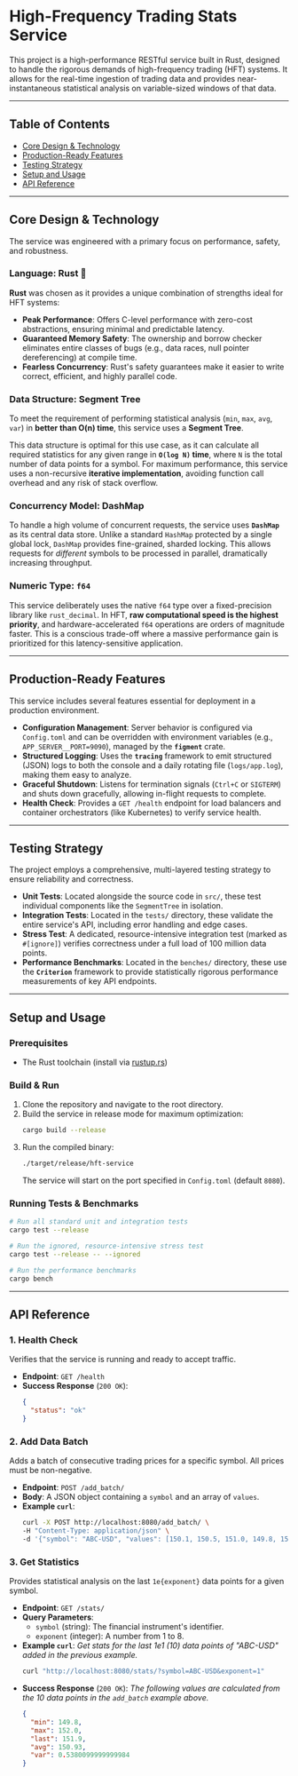 # High-Frequency Trading Stats Service

This project is a high-performance RESTful service built in Rust, designed to handle the rigorous demands of high-frequency trading (HFT) systems. It allows for the real-time ingestion of trading data and provides near-instantaneous statistical analysis on variable-sized windows of that data.

---

## Table of Contents
- [Core Design & Technology](#core-design--technology)
- [Production-Ready Features](#production-ready-features)
- [Testing Strategy](#testing-strategy)
- [Setup and Usage](#setup-and-usage)
- [API Reference](#api-reference)

---

## Core Design & Technology

The service was engineered with a primary focus on performance, safety, and robustness.

### Language: Rust 🦀
**Rust** was chosen as it provides a unique combination of strengths ideal for HFT systems:

-   **Peak Performance**: Offers C-level performance with zero-cost abstractions, ensuring minimal and predictable latency.
-   **Guaranteed Memory Safety**: The ownership and borrow checker eliminates entire classes of bugs (e.g., data races, null pointer dereferencing) at compile time.
-   **Fearless Concurrency**: Rust's safety guarantees make it easier to write correct, efficient, and highly parallel code.

### Data Structure: Segment Tree
To meet the requirement of performing statistical analysis (`min`, `max`, `avg`, `var`) in **better than O(n) time**, this service uses a **Segment Tree**.

This data structure is optimal for this use case, as it can calculate all required statistics for any given range in **`O(log N)` time**, where `N` is the total number of data points for a symbol. For maximum performance, this service uses a non-recursive **iterative implementation**, avoiding function call overhead and any risk of stack overflow.

### Concurrency Model: DashMap
To handle a high volume of concurrent requests, the service uses **`DashMap`** as its central data store. Unlike a standard `HashMap` protected by a single global lock, `DashMap` provides fine-grained, sharded locking. This allows requests for *different* symbols to be processed in parallel, dramatically increasing throughput.

### Numeric Type: `f64`
This service deliberately uses the native `f64` type over a fixed-precision library like `rust_decimal`. In HFT, **raw computational speed is the highest priority**, and hardware-accelerated `f64` operations are orders of magnitude faster. This is a conscious trade-off where a massive performance gain is prioritized for this latency-sensitive application.

---

## Production-Ready Features

This service includes several features essential for deployment in a production environment.

-   **Configuration Management**: Server behavior is configured via `Config.toml` and can be overridden with environment variables (e.g., `APP_SERVER__PORT=9090`), managed by the **`figment`** crate.
-   **Structured Logging**: Uses the **`tracing`** framework to emit structured (JSON) logs to both the console and a daily rotating file (`logs/app.log`), making them easy to analyze.
-   **Graceful Shutdown**: Listens for termination signals (`Ctrl+C` or `SIGTERM`) and shuts down gracefully, allowing in-flight requests to complete.
-   **Health Check**: Provides a `GET /health` endpoint for load balancers and container orchestrators (like Kubernetes) to verify service health.

---

## Testing Strategy

The project employs a comprehensive, multi-layered testing strategy to ensure reliability and correctness.

-   **Unit Tests**: Located alongside the source code in `src/`, these test individual components like the `SegmentTree` in isolation.
-   **Integration Tests**: Located in the `tests/` directory, these validate the entire service's API, including error handling and edge cases.
-   **Stress Test**: A dedicated, resource-intensive integration test (marked as `#[ignore]`) verifies correctness under a full load of 100 million data points.
-   **Performance Benchmarks**: Located in the `benches/` directory, these use the **`Criterion`** framework to provide statistically rigorous performance measurements of key API endpoints.

---

## Setup and Usage

### Prerequisites
- The Rust toolchain (install via [rustup.rs](https://rustup.rs/))

### Build & Run
1.  Clone the repository and navigate to the root directory.
2.  Build the service in release mode for maximum optimization:
    ```sh
    cargo build --release
    ```
3.  Run the compiled binary:
    ```sh
    ./target/release/hft-service
    ```
    The service will start on the port specified in `Config.toml` (default `8080`).

### Running Tests & Benchmarks
```sh
# Run all standard unit and integration tests
cargo test --release

# Run the ignored, resource-intensive stress test
cargo test --release -- --ignored

# Run the performance benchmarks
cargo bench
````

-----

## API Reference

### 1\. Health Check

Verifies that the service is running and ready to accept traffic.

  - **Endpoint**: `GET /health`
  - **Success Response** (`200 OK`):
    ```json
    {
      "status": "ok"
    }
    ```

### 2\. Add Data Batch

Adds a batch of consecutive trading prices for a specific symbol. All prices must be non-negative.

  - **Endpoint**: `POST /add_batch/`
  - **Body**: A JSON object containing a `symbol` and an array of `values`.
  - **Example `curl`**:
    ```sh
    curl -X POST http://localhost:8080/add_batch/ \
    -H "Content-Type: application/json" \
    -d '{"symbol": "ABC-USD", "values": [150.1, 150.5, 151.0, 149.8, 150.2, 151.1, 151.2, 152.0, 151.5, 151.9]}'
    ```

### 3\. Get Statistics

Provides statistical analysis on the last `1e{exponent}` data points for a given symbol.

  - **Endpoint**: `GET /stats/`
  - **Query Parameters**:
      - `symbol` (string): The financial instrument's identifier.
      - `exponent` (integer): A number from 1 to 8.
  - **Example `curl`**:
    *Get stats for the last 1e1 (10) data points of "ABC-USD" added in the previous example.*
    ```sh
    curl "http://localhost:8080/stats/?symbol=ABC-USD&exponent=1"
    ```
  - **Success Response** (`200 OK`):
    *The following values are calculated from the 10 data points in the `add_batch` example above.*
    ```json
    {
      "min": 149.8,
      "max": 152.0,
      "last": 151.9,
      "avg": 150.93,
      "var": 0.5380099999999984
    }
    ```
